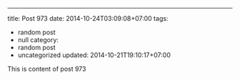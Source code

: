 ---
title: Post 973
date: 2014-10-24T03:09:08+07:00
tags:
  - random post
  - null
category:
  - random post
  - uncategorized
updated: 2014-10-21T19:10:17+07:00

This is content of post 973